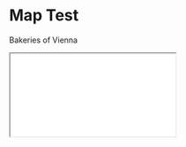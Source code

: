 # Map Test
Bakeries of Vienna

<iframe src = "bakeries-vienna-map.html" title="Map of Vienna Bakeries">

Feeling hungry?
